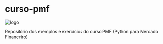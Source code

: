 # curso-pmf

![logo](https://github.com/psgrigoletti/curso-pmf/blob/main/logo.jpg?raw=true)

Repositório dos exemplos e exercícios do curso PMF (Python para Mercado Financeiro)
